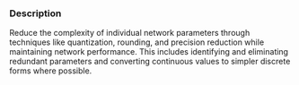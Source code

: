 ### Description

Reduce the complexity of individual network parameters through techniques like quantization, rounding, and precision reduction while maintaining network performance. This includes identifying and eliminating redundant parameters and converting continuous values to simpler discrete forms where possible.
